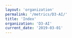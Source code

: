 ```yaml
---
layout: 'organization'
permalink: '/metrics/D3-AI/'
title: 'Index'
organization: 'D3-AI'
current_date: '2019-03-01'
---
```

